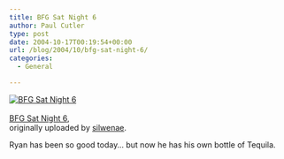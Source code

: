 ```yaml
---
title: BFG Sat Night 6
author: Paul Cutler
type: post
date: 2004-10-17T00:19:54+00:00
url: /blog/2004/10/bfg-sat-night-6/
categories:
  - General

---
```

<div class="flickr-frame">
  <a href="http://www.flickr.com/photos/silwenae/905288/" title="photo sharing"><img src="https://i1.wp.com/www.flickr.com/photos/905288_342fa92adc_t.jpg?w=700" class="flickr-photo" alt="BFG Sat Night 6" data-recalc-dims="1" /></a><br /> <span class="flickr-caption"><br /> <a href="http://www.flickr.com/photos/silwenae/905288/">BFG Sat Night 6</a>,<br /> originally uploaded by <a href="http://www.flickr.com/people/silwenae/">silwenae</a>.<br /> </span>
</div>

Ryan has been so good today&#8230; but now he has his own bottle of Tequila.
  
<br clear="all" />
